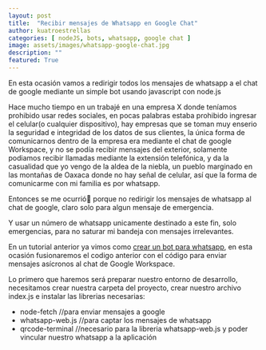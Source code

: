 ```yaml
---
layout: post
title:  "Recibir mensajes de Whatsapp en Google Chat"
author: kuatroestrellas
categories: [ nodeJS, bots, whatsapp, google chat ]
image: assets/images/whatsapp-google-chat.jpg
description: ""
featured: True
---
```

En esta ocasión vamos a redirigir todos los mensajes de whatsapp a el chat de google mediante un simple bot usando javascript con node.js

Hace mucho tiempo en un trabajé en una empresa X donde teníamos prohibido usar redes sociales, en pocas palabras estaba prohibido ingresar el celular(o cualquier dispositivo), hay empresas que se toman muy enserio la seguridad e integridad de los datos de sus clientes, la única forma de comunicarnos dentro de la empresa era mediante el chat de google Workspace, y no se podía recibir mensajes del exterior, solamente podiamos recibir llamadas mediante la extensión telefónica, y da la casualidad que yo vengo de la aldea de la niebla, un pueblo marginado en las montañas de Oaxaca donde no hay señal de celular, así que la forma de comunicarme con mi familia es por whatsapp.

Entonces se me ocurrió🤔 porque no redirigir los mensajes de whatsapp al chat de google, claro solo para algun mensaje de emergencia.

Y usar un número de whatsapp unicamente destinado a este fin, solo emergencias, para no saturar mi bandeja con mensajes irrelevantes.

En un tutorial anterior ya vimos como [crear un bot para whatsapp]({{site.baseurl}}/bot-whatsapp-nodejs/), en esta ocasión fusionaremos el codigo anterior con el código para enviar mensajes asícronos al chat de Google Workspace.

Lo primero que haremos será preparar nuestro entorno de desarrollo, necesitamos crear nuestra carpeta del proyecto, crear nuestro archivo index.js e instalar las librerias necesarias:

- node-fetch //para enviar mensajes a google
- whatsapp-web.js //para captar los mensajes de whatsapp
- qrcode-terminal //necesario para la libreria whatsapp-web.js y poder vincular nuestro whatsapp a la aplicación

